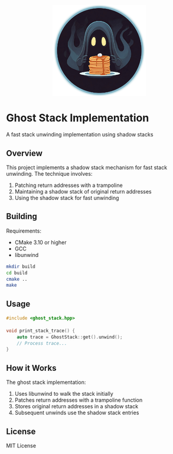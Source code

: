 <p align="center">
<img src="images/logo.png" width=50%">
</p>

# Ghost Stack Implementation

A fast stack unwinding implementation using shadow stacks

## Overview

This project implements a shadow stack mechanism for fast stack unwinding. The technique involves:
1. Patching return addresses with a trampoline
2. Maintaining a shadow stack of original return addresses
3. Using the shadow stack for fast unwinding

## Building

Requirements:
- CMake 3.10 or higher
- GCC
- libunwind

```bash
mkdir build
cd build
cmake ..
make
```

## Usage

```cpp
#include <ghost_stack.hpp>

void print_stack_trace() {
    auto trace = GhostStack::get().unwind();
    // Process trace...
}
```

## How it Works

The ghost stack implementation:
1. Uses libunwind to walk the stack initially
2. Patches return addresses with a trampoline function
3. Stores original return addresses in a shadow stack
4. Subsequent unwinds use the shadow stack entries

## License

MIT License

